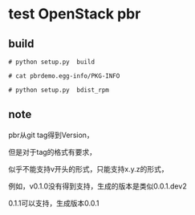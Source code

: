 # test OpenStack pbr

## build 

```
# python setup.py  build

# cat pbrdemo.egg-info/PKG-INFO 

# python setup.py  bdist_rpm

```

## note

pbr从git tag得到Version，

但是对于tag的格式有要求，

似乎不能支持v开头的形式，只能支持x.y.z的形式，

例如，v0.1.0没有得到支持，生成的版本是类似0.0.1.dev2

0.1.1可以支持，生成版本0.0.1





